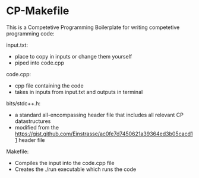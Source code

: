# CP-Makefile
This is a Competetive Programming Boilerplate for writing competetive programming code:

input.txt:
- place to copy in inputs or change them yourself
- piped into code.cpp

code.cpp:
- cpp file containing the code
- takes in inputs from input.txt and outputs in terminal

bits/stdc++.h:
- a standard all-encompassing header file that includes all relevant CP datastructures
- modified from the https://gist.github.com/Einstrasse/ac0fe7d7450621a39364ed3b05cacd11 header file

Makefile:
- Compiles the input into the code.cpp file
- Creates the ./run executable which runs the code

